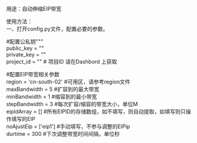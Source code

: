用途：自动伸缩EIP带宽  
  
使用方法：  
一、打开config.py文件，配置必要的参数。  
  
#配置公私钥"""  
public_key  = ""  
private_key = ""  
project_id = "" # 项目ID 请在Dashbord 上获取  
  
  
#配置EIP带宽相关参数  
region = 'cn-south-02' #可用区，请参考region文件  
maxBandwidth = 5  #扩容到的最大带宽  
minBandwidth = 1   #缩容到的最小带宽  
stepBandwidth = 3 #每次扩容/缩容的带宽大小，单位M  
eipIdArray = [] #所有EIPID的存储数组，如不填写，则自动提取，如填写则只操作填写的EIP  
noAjustEip = ['eip1'] #手动填写，不参与调整的EIPip  
durtime = 300 #下次调整带宽时间间隔，单位秒  
